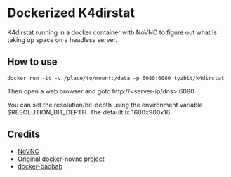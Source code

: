 # Dockerized K4dirstat

K4dirstat running in a docker container with NoVNC to figure out what is taking up space on a headless server. 

## How to use
```
docker run -it -v /place/to/mount:/data -p 6080:6080 tyzbit/k4dirstat
```
Then open a web browser and goto
http://<server-ip/dns>:6080 

You can set the resolution/bit-depth using the environment variable $RESOLUTION_BIT_DEPTH. The default ix 1600x900x16.

## Credits

* [NoVNC](http://kanaka.github.io/noVNC/)
* [Original docker-novnc project](https://github.com/paimpozhil/docker-novnc)
* [docker-baobab](https://github.com/jessedusty/docker-baobab/)
